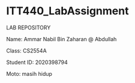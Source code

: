 # ITT440_LabAssignment

LAB REPOSITORY

Name: Ammar Nabil Bin Zaharan @ Abdullah 

Class: CS2554A

Student ID: 2020398794 

Moto: masih hidup
